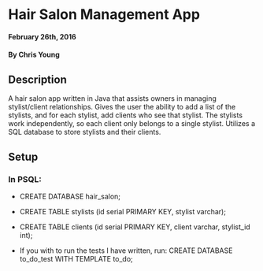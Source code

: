 # Hair Salon Management App

#### February 26th, 2016

#### By Chris Young

## Description

A hair salon app written in Java that assists owners in managing stylist/client relationships. Gives the user the ability to add a list of the stylists, and for each stylist, add clients who see that stylist. The stylists work independently, so each client only belongs to a single stylist. Utilizes a SQL database to store stylists and their clients.

## Setup

### In PSQL:
* CREATE DATABASE hair_salon;
* CREATE TABLE stylists (id serial PRIMARY KEY, stylist varchar);
* CREATE TABLE clients (id serial PRIMARY KEY, client varchar, stylist_id int);

* If you with to run the tests I have written, run: CREATE DATABASE to_do_test WITH TEMPLATE to_do;
